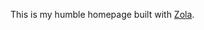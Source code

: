 This is my humble homepage built with [Zola](https://www.getzola.org/documentation/deployment/github-pages/).